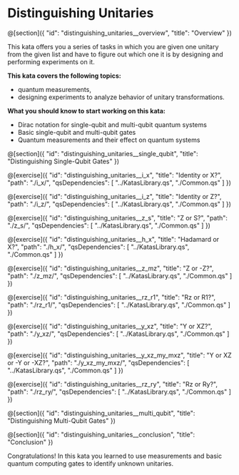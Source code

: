# Distinguishing Unitaries

@[section]({
    "id": "distinguishing_unitaries__overview",
    "title": "Overview"
})

This kata offers you a series of tasks in which you are given one unitary from the given list and have to figure out which one it is by designing and performing experiments on it.

**This kata covers the following topics:**

- quantum measurements,
- designing experiments to analyze behavior of unitary transformations.

**What you should know to start working on this kata:**

- Dirac notation for single-qubit and multi-qubit quantum systems
- Basic single-qubit and multi-qubit gates
- Quantum measurements and their effect on quantum systems

@[section]({
    "id": "distinguishing_unitaries__single_qubit",
    "title": "Distinguishing Single-Qubit Gates"
})

@[exercise]({
    "id": "distinguishing_unitaries__i_x",
    "title": "Identity or X?",
    "path": "./i_x/",
    "qsDependencies": [
        "../KatasLibrary.qs",
        "./Common.qs"
    ]
})

@[exercise]({
    "id": "distinguishing_unitaries__i_z",
    "title": "Identity or Z?",
    "path": "./i_z/",
    "qsDependencies": [
        "../KatasLibrary.qs",
        "./Common.qs"
    ]
})

@[exercise]({
    "id": "distinguishing_unitaries__z_s",
    "title": "Z or S?",
    "path": "./z_s/",
    "qsDependencies": [
        "../KatasLibrary.qs",
        "./Common.qs"
    ]
})

@[exercise]({
    "id": "distinguishing_unitaries__h_x",
    "title": "Hadamard or X?",
    "path": "./h_x/",
    "qsDependencies": [
        "../KatasLibrary.qs",
        "./Common.qs"
    ]
})

@[exercise]({
    "id": "distinguishing_unitaries__z_mz",
    "title": "Z or -Z?",
    "path": "./z_mz/",
    "qsDependencies": [
        "../KatasLibrary.qs",
        "./Common.qs"
    ]
})

@[exercise]({
    "id": "distinguishing_unitaries__rz_r1",
    "title": "Rz or R1?",
    "path": "./rz_r1/",
    "qsDependencies": [
        "../KatasLibrary.qs",
        "./Common.qs"
    ]
})

@[exercise]({
    "id": "distinguishing_unitaries__y_xz",
    "title": "Y or XZ?",
    "path": "./y_xz/",
    "qsDependencies": [
        "../KatasLibrary.qs",
        "./Common.qs"
    ]
})

@[exercise]({
    "id": "distinguishing_unitaries__y_xz_my_mxz",
    "title": "Y or XZ or -Y or -XZ?",
    "path": "./y_xz_my_mxz/",
    "qsDependencies": [
        "../KatasLibrary.qs",
        "./Common.qs"
    ]
})

@[exercise]({
    "id": "distinguishing_unitaries__rz_ry",
    "title": "Rz or Ry?",
    "path": "./rz_ry/",
    "qsDependencies": [
        "../KatasLibrary.qs",
        "./Common.qs"
    ]
})

@[section]({
    "id": "distinguishing_unitaries__multi_qubit",
    "title": "Distinguishing Multi-Qubit Gates"
})

@[section]({
    "id": "distinguishing_unitaries__conclusion",
    "title": "Conclusion"
})

Congratulations! In this kata you learned to use measurements and basic quantum computing gates to identify unknown unitaries.
